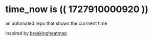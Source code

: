 # time_now is (( 1727910000920 ))

an automated repo that shows the currnent time

inspired by [breakingheatmap](https://github.com/breakingheatmap/breakingheatmap)